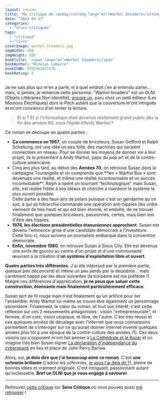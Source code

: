 ```yaml
---
layout: review
title: 'Ma critique de «&nbsp;<strong lang="en">Warhol Invaders</strong>&nbsp;» de <em>Nicolas Labarre</em>'
date: "2022-03-27"
categories: 
  - "trucs-critiques"
tags: 
  - "critique"
  - "livre"
coverImage: warhol-invaders.jpg
imgWidth: 360
imgHeight: 526
bookTitle: '<span lang="en">Warhol Invaders</span'
bookAuthor: "Nicolas Labarre"
bookISBN: 9782361837570  
bookRating: 4
---
```


Je ne sais plus qui m'en a parlé, ni à quel endroit j'en ai entendu parler... mais, si jamais, je remercie cette personne. "Warhol Invaders" est un <abbr>OLNI</abbr> (Objets Littéraires Non Identifié), <a href="/2016/02/ma-critique-de-la-fleche-du-temps-de-martin-amis/">encore un</a>, paru chez un petit éditeur (Les Moutons Électriques) dont le Pitch autant que la couverture m'ont intrigués et m'ont convaincu d'en tenter la lecture.

<blockquote>
	<p>Et si&nbsp;? Et si l’informatique était devenue réellement grand public dès la fin des années&nbsp;60, sous l’égide d’Andy Warhol&nbsp;?</p>
</blockquote>

Ce roman se découpe en quatre parties&nbsp;:

<ul>
<li><strong>Ça commence en 1967</strong>, un couple de bricoleurs, Susan Gefford et Ralph Schaltung, ont une idée un peu folle, des machines qui seraient connectées en réseau. Pour se donner les moyens de donner vie à leur projet, ils le présentent à Andy Warhol, pape du pop art et de la contre-culture américaine.</li>
<li>Cinq ans plus tard, au début des <strong>Années 70</strong>, on retrouve Susan dans la campagne Tourangelle et on comprends que **les «&nbsp;Warhol Box&nbsp;» sont devenues une réalité, et même une réalité incontournable et un succès incontestable**. Ralph a opéré un tournant "technologique" mais Susan, elle, est restée fidèle à ses idéaux et cherche à maintenir le système le plus ouvert possible.<br />Cette partie a des faux-airs de polars puisque c'est un gendarme qu'on suit, à qui sa hiérarchie commande une opération anti-hippies (les ordre viennent de très haut) et qui est bien étonné, et embêté, de ne trouver finalement que quelques bricoleurs, passionnés, certes, mais bien loin d'être des hippies.</li>
<li><strong>1974, les élections présidentielles étasuniennes approchent</strong>. Susan est devenu l'éminence grise d'une candidate démocrate à l'investiture.<br />Cette fois-ci, nous suivons un journaliste embarqué dans la convention démocrate.</li>
<li><strong>Enfin, novembre 1980</strong>, on retrouve Susan à Sioux City. Elle est devenue une sorte de gourou au centre d'un projet et d'une communauté œuvrant à la création d'<strong>un système d'exploitation libre et ouvert</strong>.</li>
</ul>

<strong>Quatre parties très différentes</strong>. J'ai été intéressé par la première partie, quelque peu déconcerté et même un peu perdu par la deuxième... mais carrément happé par les deux suivantes (la troisième est ma préférée&nbsp;!). Malgré ces différences d'appréciation, <strong>je ne peux que saluer cette construction, étonnante mais finalement particulièrement efficace</strong>.

Susan sert de fil rouge mais n'est finalement qu'un artifice pour lier l'ensemble. Andy Warhol lui-même se trouve être également un personnage secondaire. Finalement, le cœur du roman, et tout son intérêt, c'est cette réflexion sur ces 2&nbsp;mouvements antagonistes&nbsp;: vision "entrepreneuriale", et fermée, d'un coté, vision utopique, et libre, de l'autre</strong>. C'est très réussi et ces quelques années de décalage avec l'internet que nous connaissons permettent de s'interoger sur ce qu'aurait donner internet inventé quelques années plus tôt à une époque de la contre-culture des années 70. Ces deux visions qui s'opposent m'ont fait penser à <a href="https://fr.wikipedia.org/wiki/La_Cath%C3%A9drale_et_le_Bazar">La Cathédrale et le Bazar</a> et on imagine très bien Susan signer <a href="/2016/02/la-declaration-dindependance-du-cyberespace-a-20-ans/">La déclaration d'indépendance du cyberspace</a> en lieu et place de John Perry Barlow.

Alors, oui, **je dois dire que j'ai beaucoup aimé ce roman**. C'est **une uchronie brillante** (j'adore les uchronies, <a href="/2018/02/ma-critique-de-le-maitre-du-haut-chateau-de-philip-k-dick/">je vous l'ai déjà dit&nbsp;?</a>), pleine de bonnes idées et vraiment originale. C'est intriguant, passionnant autant qu'inclassable. <strong>Bref un <abbr>OLNI</abbr> que je vous engage à savourer</strong>.
 
* * *

Retrouvez [cette critique](https://www.senscritique.com/livre/warhol_invaders/critique/268147064) sur **Sens Critique** où vous pouvez aussi [me retrouver](http://www.senscritique.com/Arnaud_Malon) !
